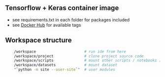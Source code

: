 ## Tensorflow + Keras container image

* see requirements.txt in each folder for packages included
* see [Docker Hub](https://hub.docker.com/r/aleozlx/tkstack/tags/) for available tags

## Workspace structure

~~~ bash
    /workspace                      # run ide from here
    /workspace/project              # clone project source code
    /workspace/scripts              # mount other scripts / notebooks [optional]
    /workspace/datasets             # mount dataset
    "`python -m site --user-site`"  # user modules
~~~
